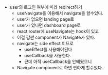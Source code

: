 - user의 로그인 여부에 따라 redirect하기
  - useNavigate를 이용해서 navigate을 할수있다.
  - user가 없으면 landing page로
  - user가 있다면 dashboard page로
  - react router에 useNavigate는 hook이 있고
  - 이걸 감싼 component가 Navigate가 있따.
  - navigate는 side effect 이므로
    - useEffect를 사용해야된다
    - useCallback을 사용한다.
    - 근데 아직 useCallback을 안배웠으니
  - Navigate component로 하면 편하게 할수있다.

